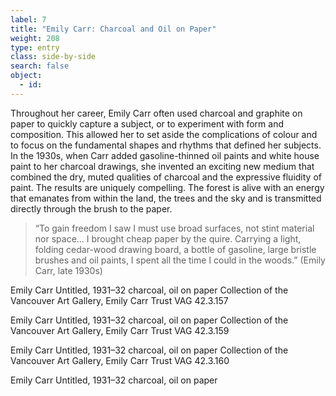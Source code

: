 ```yaml
---
label: 7
title: "Emily Carr: Charcoal and Oil on Paper"
weight: 208
type: entry
class: side-by-side
search: false
object:
  - id:
---
```

Throughout her career, Emily Carr often used charcoal and graphite on paper to quickly capture a subject, or to experiment with form and composition. This allowed her to set aside the complications of colour and to focus on the fundamental shapes and rhythms that defined her subjects. In the 1930s, when Carr added gasoline-thinned oil paints and white house paint to her charcoal drawings, she invented an exciting new medium that combined the dry, muted qualities of charcoal and the expressive fluidity of paint. The results are uniquely compelling. The forest is alive with an energy that emanates from within the land, the trees and the sky and is transmitted directly through the brush to the paper.

>“To gain freedom I saw I must use broad surfaces, not stint material nor space… I brought cheap paper by the quire. Carrying a light, folding cedar-wood drawing board, a bottle of gasoline, large bristle brushes and oil paints, I spent all the time I could in the woods.” (Emily Carr, late 1930s)


Emily Carr
Untitled, 1931–32
charcoal, oil on paper
Collection of the Vancouver Art Gallery, Emily Carr Trust
VAG 42.3.157

Emily Carr
Untitled, 1931–32
charcoal, oil on paper
Collection of the Vancouver Art Gallery, Emily Carr Trust
VAG 42.3.159

Emily Carr
Untitled, 1931–32
charcoal, oil on paper
Collection of the Vancouver Art Gallery, Emily Carr Trust
VAG 42.3.160

Emily Carr
Untitled, 1931–32
charcoal, oil on paper
